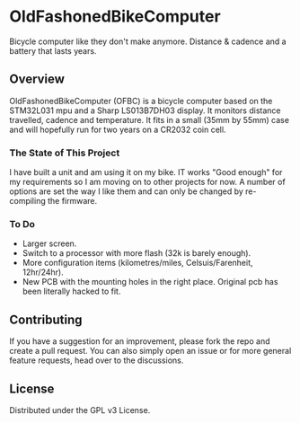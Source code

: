 # OldFashonedBikeComputer
Bicycle computer like they don't make anymore. Distance &amp; cadence and a battery that lasts years.

## Overview
OldFashonedBikeComputer (OFBC) is a bicycle computer based on the STM32L031 mpu and a Sharp LS013B7DH03 display. It monitors distance travelled, cadence and temperature. It fits in a small (35mm by 55mm) case and will hopefully run for two years on a CR2032 coin cell.

### The State of This Project
I have built a unit and am using it on my bike. IT works "Good enough" for my requirements so I am moving on to other projects for now. A number of options are set the way I like them and can only be changed by re-compiling the firmware.

### To Do
* Larger screen.
* Switch to a processor with more flash (32k is barely enough).
* More configuration items (kilometres/miles, Celsuis/Farenheit, 12hr/24hr).
* New PCB with the mounting holes in the right place. Original pcb has been literally hacked to fit.

## Contributing
If you have a suggestion for an improvement, please fork the repo and create a pull request. You can also simply open an issue or for more general feature requests, head over to the discussions.

## License
Distributed under the GPL v3 License.
